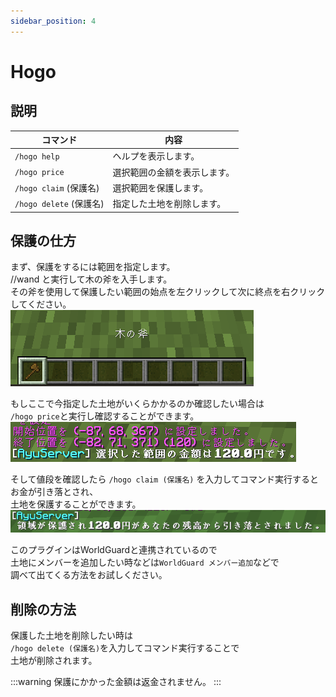 ```yaml
---
sidebar_position: 4
---
```


# Hogo
## 説明

| コマンド | 内容 |
| ---- | ---- |
| `/hogo help` | ヘルプを表示します。 |
| `/hogo price` | 選択範囲の金額を表示します。 |
| `/hogo claim` (保護名) | 選択範囲を保護します。 |
| `/hogo delete` (保護名) | 指定した土地を削除します。 |

## 保護の仕方
まず、保護をするには範囲を指定します。  
//wand と実行して木の斧を入手します。  
その斧を使用して保護したい範囲の始点を左クリックして次に終点を右クリックしてください。  
![wood_axe](./img/hogo/wood_axe.png)

もしここで今指定した土地がいくらかかるのか確認したい場合は  
`/hogo price`と実行し確認することができます。
![price](./img/hogo/price.png)


そして値段を確認したら
`/hogo claim (保護名)` を入力してコマンド実行するとお金が引き落とされ、  
土地を保護することができます。
![claim](./img/hogo/claim.png)

このプラグインはWorldGuardと連携されているので  
土地にメンバーを追加したい時などは`WorldGuard メンバー追加`などで  
調べて出てくる方法をお試しください。

## 削除の方法
保護した土地を削除したい時は  
`/hogo delete (保護名)`を入力してコマンド実行することで  
土地が削除されます。

:::warning
保護にかかった金額は返金されません。
:::